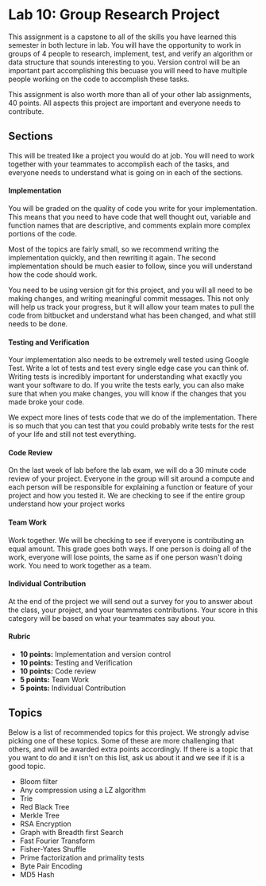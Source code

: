 # Lab 10: Group Research Project # 

This assignment is a capstone to all of the skills you have learned this semester in both lecture in lab. You will have the opportunity to work in groups of 4 people to research, implement, test, and verify an algorithm or data structure that sounds interesting to you. Version control will be an important part accomplishing this becuase you will need to have multiple people working on the code to accomplish these tasks. 

This assignment is also worth more than all of your other lab assignments, 40 points. All aspects this project are important and everyone needs to contribute.

## Sections ##
This will be treated like a project you would do at job. You will need to work together with your teammates to accomplish each of the tasks, and everyone needs to understand what is going on in each of the sections.

#### Implementation ####
You will be graded on the quality of code you write for your implementation. This means that you need to have code that well thought out, variable and function names that are descriptive, and comments explain more complex portions of the code. 

Most of the topics are fairly small, so we recommend writing the implementation quickly, and then rewriting it again. The second implementation should be much easier to follow, since you will understand how the code should work. 

You need to be using version git for this project, and you will all need to be making changes, and writing meaningful commit messages. This not only will help us track your progress, but it will allow your team mates to pull the code from bitbucket and understand what has been changed, and what still needs to be done.

#### Testing and Verification ####
Your implementation also needs to be extremely well tested using Google Test. Write a lot of tests and test every single edge case you can think of. Writing tests is incredibly important for understanding what exactly you want your software to do. If you write the tests early, you can also make sure that when you make changes, you will know if the changes that you made broke your code. 

We expect more lines of tests code that we do of the implementation. There is so much that you can test that you could probably write tests for the rest of your life and still not test everything.


#### Code Review ####
On the last week of lab before the lab exam, we will do a 30 minute code review of your project. Everyone in the group will sit around a compute and each person will be responsible for explaining a function or feature of your project and how you tested it. We are checking to see if the entire group understand how your project works

#### Team Work ####
Work together. We will be checking to see if everyone is contributing an equal amount. This grade goes both ways. If one person is doing all of the work, everyone will lose points, the same as if one person wasn't doing work. You need to work together as a team. 

#### Individual Contribution ####
At the end of the project we will send out a survey for you to answer about the class, your project, and your teammates contributions. Your score in this category will be based on what your teammates say about you. 

#### Rubric ####
* **10 points:** Implementation and version control
* **10 points:** Testing and Verification
* **10 points:** Code review
* **5 points:** Team Work
* **5 points:** Individual Contribution

## Topics ##
Below is a list of recommended topics for this project. We strongly advise picking one of these topics. Some of these are more challenging that others, and will be awarded extra points accordingly. If there is a topic that you want to do and it isn't on this list, ask us about it and we see if it is a good topic.

- Bloom filter
- Any compression using a LZ algorithm
- Trie
- Red Black Tree
- Merkle Tree
- RSA Encryption
- Graph with Breadth first Search
- Fast Fourier Transform
- Fisher-Yates Shuffle
- Prime factorization and primality tests
- Byte Pair Encoding
- MD5 Hash